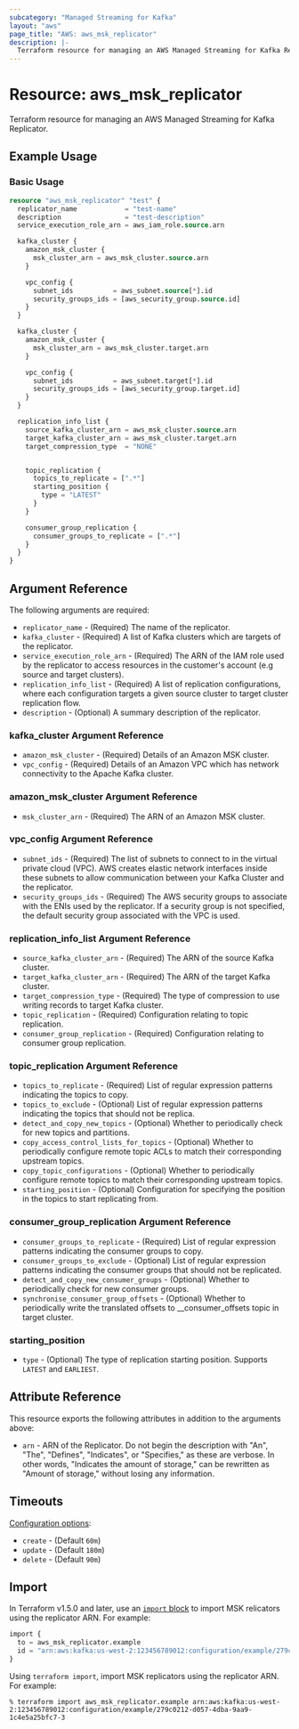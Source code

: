 ```yaml
---
subcategory: "Managed Streaming for Kafka"
layout: "aws"
page_title: "AWS: aws_msk_replicator"
description: |-
  Terraform resource for managing an AWS Managed Streaming for Kafka Replicator.
---
```


# Resource: aws_msk_replicator

Terraform resource for managing an AWS Managed Streaming for Kafka Replicator.

## Example Usage

### Basic Usage

```terraform
resource "aws_msk_replicator" "test" {
  replicator_name            = "test-name"
  description                = "test-description"
  service_execution_role_arn = aws_iam_role.source.arn

  kafka_cluster {
    amazon_msk_cluster {
      msk_cluster_arn = aws_msk_cluster.source.arn
    }

    vpc_config {
      subnet_ids          = aws_subnet.source[*].id
      security_groups_ids = [aws_security_group.source.id]
    }
  }

  kafka_cluster {
    amazon_msk_cluster {
      msk_cluster_arn = aws_msk_cluster.target.arn
    }

    vpc_config {
      subnet_ids          = aws_subnet.target[*].id
      security_groups_ids = [aws_security_group.target.id]
    }
  }

  replication_info_list {
    source_kafka_cluster_arn = aws_msk_cluster.source.arn
    target_kafka_cluster_arn = aws_msk_cluster.target.arn
    target_compression_type  = "NONE"


    topic_replication {
      topics_to_replicate = [".*"]
      starting_position {
        type = "LATEST"
      }
    }

    consumer_group_replication {
      consumer_groups_to_replicate = [".*"]
    }
  }
}
```

## Argument Reference

The following arguments are required:

* `replicator_name` - (Required) The name of the replicator.
* `kafka_cluster` - (Required) A list of Kafka clusters which are targets of the replicator.
* `service_execution_role_arn` - (Required) The ARN of the IAM role used by the replicator to access resources in the customer's account (e.g source and target clusters).
* `replication_info_list` - (Required) A list of replication configurations, where each configuration targets a given source cluster to target cluster replication flow.
* `description` - (Optional) A summary description of the replicator.

### kafka_cluster Argument Reference

* `amazon_msk_cluster` - (Required) Details of an Amazon MSK cluster.
* `vpc_config` - (Required) Details of an Amazon VPC which has network connectivity to the Apache Kafka cluster.

### amazon_msk_cluster Argument Reference

* `msk_cluster_arn` - (Required) The ARN of an Amazon MSK cluster.

### vpc_config Argument Reference

* `subnet_ids` - (Required) The list of subnets to connect to in the virtual private cloud (VPC). AWS creates elastic network interfaces inside these subnets to allow communication between your Kafka Cluster and the replicator.
* `security_groups_ids` - (Required) The AWS security groups to associate with the ENIs used by the replicator. If a security group is not specified, the default security group associated with the VPC is used.

### replication_info_list Argument Reference

* `source_kafka_cluster_arn` - (Required) The ARN of the source Kafka cluster.
* `target_kafka_cluster_arn` - (Required) The ARN of the target Kafka cluster.
* `target_compression_type` - (Required) The type of compression to use writing records to target Kafka cluster.
* `topic_replication` - (Required) Configuration relating to topic replication.
* `consumer_group_replication` - (Required) Configuration relating to consumer group replication.

### topic_replication Argument Reference

* `topics_to_replicate` - (Required) List of regular expression patterns indicating the topics to copy.
* `topics_to_exclude` - (Optional) List of regular expression patterns indicating the topics that should not be replica.
* `detect_and_copy_new_topics` - (Optional) Whether to periodically check for new topics and partitions.
* `copy_access_control_lists_for_topics` - (Optional) Whether to periodically configure remote topic ACLs to match their corresponding upstream topics.
* `copy_topic_configurations` - (Optional) Whether to periodically configure remote topics to match their corresponding upstream topics.
* `starting_position` - (Optional) Configuration for specifying the position in the topics to start replicating from.

### consumer_group_replication Argument Reference

* `consumer_groups_to_replicate` - (Required) List of regular expression patterns indicating the consumer groups to copy.
* `consumer_groups_to_exclude` - (Optional) List of regular expression patterns indicating the consumer groups that should not be replicated.
* `detect_and_copy_new_consumer_groups` - (Optional) Whether to periodically check for new consumer groups.
* `synchronise_consumer_group_offsets` - (Optional) Whether to periodically write the translated offsets to __consumer_offsets topic in target cluster.

### starting_position

* `type` - (Optional) The type of replication starting position. Supports `LATEST` and `EARLIEST`.

## Attribute Reference

This resource exports the following attributes in addition to the arguments above:

* `arn` - ARN of the Replicator. Do not begin the description with "An", "The", "Defines", "Indicates", or "Specifies," as these are verbose. In other words, "Indicates the amount of storage," can be rewritten as "Amount of storage," without losing any information.

## Timeouts

[Configuration options](https://developer.hashicorp.com/terraform/language/resources/syntax#operation-timeouts):

* `create` - (Default `60m`)
* `update` - (Default `180m`)
* `delete` - (Default `90m`)

## Import

In Terraform v1.5.0 and later, use an [`import` block](https://developer.hashicorp.com/terraform/language/import) to import MSK relicators using the replicator ARN. For example:

```terraform
import {
  to = aws_msk_replicator.example
  id = "arn:aws:kafka:us-west-2:123456789012:configuration/example/279c0212-d057-4dba-9aa9-1c4e5a25bfc7-3"
}
```

Using `terraform import`, import MSK replicators using the replicator ARN. For example:

```console
% terraform import aws_msk_replicator.example arn:aws:kafka:us-west-2:123456789012:configuration/example/279c0212-d057-4dba-9aa9-1c4e5a25bfc7-3
```
